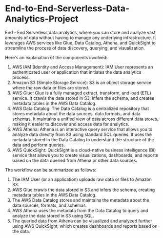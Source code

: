 # End-to-End-Serverless-Data-Analytics-Project
End - End  Serverless data analytics, where you can store and analyze vast amounts of data without having to manage any underlying infrastructure. It leverages AWS services like Glue, Data Catalog, Athena, and QuickSight to streamline the process of data discovery, querying, and visualization.

Here's an explanation of the components involved:


1. AWS IAM (Identity and Access Management): IAM User represents an authenticated user or application that initiates the data analytics process.
2. Amazon S3 (Simple Storage Service): S3 is an object storage service where the raw data or files are stored.
3. AWS Glue: Glue is a fully managed extract, transform, and load (ETL) service. It crawls the data stored in S3, infers the schema, and creates metadata tables in the AWS Data Catalog.
4. AWS Data Catalog: The Data Catalog is a centralized repository that stores metadata about the data sources, data formats, and data schemas. It maintains a unified view of data across different data stores, making it easier to discover and access data for analytics.
5. AWS Athena: Athena is an interactive query service that allows you to analyze data directly from S3 using standard SQL queries. It uses the metadata stored in the Data Catalog to understand the structure of the data and perform queries.
6. AWS QuickSight: QuickSight is a cloud-native business intelligence (BI) service that allows you to create visualizations, dashboards, and reports based on the data queried from Athena or other data sources.

The workflow can be summarized as follows:


1. The IAM User (or an application) uploads raw data or files to Amazon S3.
2. AWS Glue crawls the data stored in S3 and infers the schema, creating metadata tables in the AWS Data Catalog.
3. The AWS Data Catalog stores and maintains the metadata about the data sources, formats, and schemas.
4. AWS Athena uses the metadata from the Data Catalog to query and analyze the data stored in S3 using SQL.
5. The queried data from Athena can be visualized and analyzed further using AWS QuickSight, which creates dashboards and reports based on the data.

